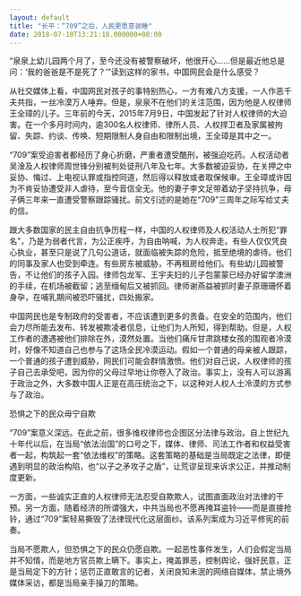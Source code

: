```yaml
---
layout: default
title: "长平：“709”之后，人民更愿意装睡"
date: 2018-07-10T13:21:18.000000+08:00
---
```


“泉泉上幼儿园两个月了，至今还没有被警察破坏，他很开心……但是最近他总是问：‘我的爸爸是不是死了？’”读到这样的家书，中国网民会是什么感受？

从社交媒体上看，中国网民对孩子的事特别热心，一方有难八方支援，一人作恶千夫共指，一丝冷漠万人唾弃。但是，泉泉不在他们的关注范围，因为他是人权律师王全璋的儿子。三年前的今天，2015年7月9日，中国发起了针对人权律师的大迫害。在一个多月时间内，逾300名人权律师、律所人员、人权捍卫者及家属被拘留、失踪、约谈、传唤、短期限制人身自由和限制出境，王全璋是其中之一。

“709”案受迫害者都经历了身心折磨，严重者遭受酷刑，被强迫吃药。人权活动者吴淦及人权律师周世锋分别被判处徒刑八年及七年。大多数被迫妥协，在关押之中妥协、悔过、上电视认罪或指控同道，然后得以释放或者取保候审。王全璋或许因为不肯妥协遭受非人虐待，至今音信全无。他的妻子李文足带着幼子坚持抗争，母子俩三年来一直遭受警察跟踪骚扰。前文引述的是她在“709”三周年之际写给丈夫的信。

跟大多数国家的民主自由抗争历程一样，中国的人权律师及人权活动人士所犯“罪名”，乃是为弱者代言，为公正疾呼，为自由呐喊，为人权奔走。有些人仅仅凭良心执业，甚至只是说了几句公道话，就面临被失踪的危险，抵至绝境的虐待。他们的同事及家人也受到牵连。有些房东被威胁，不再租房给他们。有些幼儿园被警告，不让他们的孩子入园。律师包龙军、王宇夫妇的儿子包蒙蒙已经办好留学澳洲的手续，在机场被截留；逃至缅甸后又被抓回。律师谢燕益被抓时妻子原珊珊怀着身孕，在哺乳期间被恐吓骚扰，四处搬家。

中国网民也是专制政府的受害者，不应该遭到更多的责备。在安全的范围内，他们会力尽所能去发布、转发被欺凌者信息，让他们为人所知，得到帮助。但是，人权工作者的遭遇被他们排除在外，漠然处置。当他们痛斥甘肃跳楼女孩的围观者冷漠时，好像不知道自己也参与了这场全民冷漠运动。假如一个普通的母亲被人跟踪，一个普通的孩子遭到威胁，网民们可能会群情激愤。他们对自己说，人权律师的孩子自己去承受吧，因为你的父母过早地让你卷入了政治。事实上，没有人可以游离于政治之外，大多数中国人正是在高压统治之下，以这种对人权人士冷漠的方式参与了政治。

恐惧之下的民众毋宁自欺

“709”案意义深远。在此之前，很多维权律师也企图区分法律与政治。自上世纪九十年代以后，在当局“依法治国”的口号之下，媒体、律师、司法工作者和权益受害者一起，构筑起一套“依法维权”的策略。这套策略的基础是当局既定之法律，即便遇到明显的政治构陷，也“以子之矛攻子之盾”，让荒谬呈现来诉求公正，并推动制度更新。

一方面，一些诚实正直的人权律师无法忍受自欺欺人，试图直面政治对法律的干预。另一方面，随着经济的所谓强大，中共当局也不愿再掩耳盗铃——而是直接抢铃，通过“709”案轻易撕毁了法律现代化这层面纱。该系列案成为习近平修宪的前奏。

当局不愿欺人，但恐惧之下的民众仍愿自欺。一起恶性事件发生，人们会假定当局并不知情，而是地方官员欺上瞒下。事实上，掩盖罪恶，控制舆论，强奸民意，正是当局定下的方针；惩罚正直敢言的记者，关闭良知未泯的网络自媒体，禁止境外媒体采访，都是当局亲手操刀的策略。

